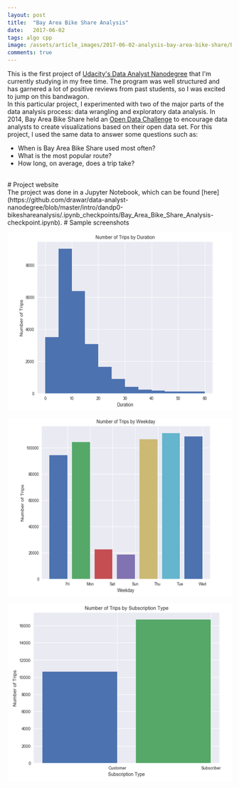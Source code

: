 ```yaml
---
layout: post
title:  "Bay Area Bike Share Analysis"
date:   2017-06-02
tags: algo cpp
image: /assets/article_images/2017-06-02-analysis-bay-area-bike-share/bike_share.jpg
comments: true
---
```


This is the first project of [Udacity's Data Analyst Nanodegree](https://www.udacity.com/course/data-analyst-nanodegree--nd002) that I'm currently studying in my free time. The program was well structured and has garnered a lot of positive reviews from past students, so I was excited to jump on this bandwagon.
<br>
In this particular project, I experimented with two of the major parts of the data analysis process: data wrangling and exploratory data analysis. In 2014, Bay Area Bike Share held an [Open Data Challenge](http://www.bayareabikeshare.com/datachallenge-2014) to encourage data analysts to create visualizations based on their open data set. For this project, I used the same data to answer some questions such as:
* When is Bay Area Bike Share used most often?
* What is the most popular route?
* How long, on average, does a trip take?
<br>
# Project website
<br>
The project was done in a Jupyter Notebook, which can be found [here](https://github.com/drawar/data-analyst-nanodegree/blob/master/intro/dandp0-bikeshareanalysis/.ipynb_checkpoints/Bay_Area_Bike_Share_Analysis-checkpoint.ipynb).
# Sample screenshots
<p align="center">
 <img src="https://raw.githubusercontent.com/drawar/blog/master/assets/article_images/2017-06-02-analysis-bay-area-bike-share/image1.png" width="600" height="400" />
</p>
<p align="center">
 <img src="https://raw.githubusercontent.com/drawar/blog/master/assets/article_images/2017-06-02-analysis-bay-area-bike-share/image2.png" width="600" height="400" />
</p>
<p align="center">
 <img src="https://raw.githubusercontent.com/drawar/blog/master/assets/article_images/2017-06-02-analysis-bay-area-bike-share/image3.png" width="600" height="400" />
</p>




